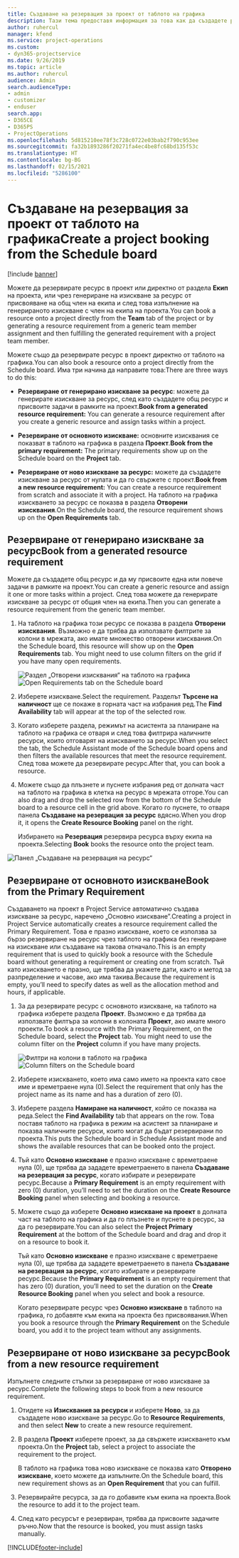```yaml
---
title: Създаване на резервация за проект от таблото на графика
description: Тази тема предоставя информация за това как да създадете резервация за проект от таблото на графика.
author: ruhercul
manager: kfend
ms.service: project-operations
ms.custom:
- dyn365-projectservice
ms.date: 9/26/2019
ms.topic: article
ms.author: ruhercul
audience: Admin
search.audienceType:
- admin
- customizer
- enduser
search.app:
- D365CE
- D365PS
- ProjectOperations
ms.openlocfilehash: 5d815210ee78f3c728c0722e03bab2f790c953ee
ms.sourcegitcommit: fa32b1893286f20271fa4ec4be8fc68bd135f53c
ms.translationtype: HT
ms.contentlocale: bg-BG
ms.lasthandoff: 02/15/2021
ms.locfileid: "5286100"
---
```

# <a name="create-a-project-booking-from-the-schedule-board"></a><span data-ttu-id="1448f-103">Създаване на резервация за проект от таблото на графика</span><span class="sxs-lookup"><span data-stu-id="1448f-103">Create a project booking from the Schedule board</span></span>

[!include [banner](../includes/psa-now-project-operations.md)]

<span data-ttu-id="1448f-104">Можете да резервирате ресурс в проект или директно от раздела **Екип** на проекта, или чрез генериране на изискване за ресурс от присвояване на общ член на екипа и след това изпълнение на генерираното изискване с член на екипа на проекта.</span><span class="sxs-lookup"><span data-stu-id="1448f-104">You can book a resource onto a project directly from the **Team** tab of the project or by generating a resource requirement from a generic team member assignment and then fulfilling the generated requirement with a project team member.</span></span>

<span data-ttu-id="1448f-105">Можете също да резервирате ресурс в проект директно от таблото на графика.</span><span class="sxs-lookup"><span data-stu-id="1448f-105">You can also book a resource onto a project directly from the Schedule board.</span></span> <span data-ttu-id="1448f-106">Има три начина да направите това:</span><span class="sxs-lookup"><span data-stu-id="1448f-106">There are three ways to do this:</span></span>

- <span data-ttu-id="1448f-107">**Резервиране от генерирано изискване за ресурс**: можете да генерирате изискване за ресурс, след като създадете общ ресурс и присвоите задачи в рамките на проект.</span><span class="sxs-lookup"><span data-stu-id="1448f-107">**Book from a generated resource requirement:** You can generate a resource requirement after you create a generic resource and assign tasks within a project.</span></span>

- <span data-ttu-id="1448f-108">**Резервиране от основното изискване:** основните изисквания се показват в таблото на графика в раздела **Проект**.</span><span class="sxs-lookup"><span data-stu-id="1448f-108">**Book from the primary requirement:** The primary requirements show up on the Schedule board on the **Project** tab.</span></span> 

- <span data-ttu-id="1448f-109">**Резервиране от ново изискване за ресурс:** можете да създадете изискване за ресурс от нулата и да го свържете с проект.</span><span class="sxs-lookup"><span data-stu-id="1448f-109">**Book from a new resource requirement:** You can create a resource requirement from scratch and associate it with a project.</span></span> <span data-ttu-id="1448f-110">На таблото на графика изискването за ресурс се показва в раздела **Отворени изисквания**.</span><span class="sxs-lookup"><span data-stu-id="1448f-110">On the Schedule board, the resource requirement shows up on the **Open Requirements** tab.</span></span>

## <a name="book-from-a-generated-resource-requirement"></a><span data-ttu-id="1448f-111">Резервиране от генерирано изискване за ресурс</span><span class="sxs-lookup"><span data-stu-id="1448f-111">Book from a generated resource requirement</span></span>

<span data-ttu-id="1448f-112">Можете да създадете общ ресурс и да му присвоите една или повече задачи в рамките на проект.</span><span class="sxs-lookup"><span data-stu-id="1448f-112">You can create a generic resource and assign it one or more tasks within a project.</span></span> <span data-ttu-id="1448f-113">След това можете да генерирате изискване за ресурс от общия член на екипа.</span><span class="sxs-lookup"><span data-stu-id="1448f-113">Then you can generate a resource requirement from the generic team member.</span></span> 

1.  <span data-ttu-id="1448f-114">На таблото на графика този ресурс се показва в раздела **Отворени изисквания**. Възможно е да трябва да използвате филтрите за колони в мрежата, ако имате множество отворени изисквания.</span><span class="sxs-lookup"><span data-stu-id="1448f-114">On the Schedule board, this resource will show up on the **Open Requirements** tab. You might need to use column filters on the grid if you have many open requirements.</span></span> 

    <span data-ttu-id="1448f-115">![Раздел „Отворени изисквания“ на таблото на графика](media/FAQ-Project-Booking-Schedule-Board-1.png "Екранна снимка на таблицата за резервации и присвоявания")</span><span class="sxs-lookup"><span data-stu-id="1448f-115">![Open Requirements tab on the Schedule board](media/FAQ-Project-Booking-Schedule-Board-1.png "Screenshot of bookings and assignments table")</span></span>

2. <span data-ttu-id="1448f-116">Изберете изискване.</span><span class="sxs-lookup"><span data-stu-id="1448f-116">Select the requirement.</span></span> <span data-ttu-id="1448f-117">Разделът **Търсене на наличност** ще се покаже в горната част на избрания ред.</span><span class="sxs-lookup"><span data-stu-id="1448f-117">The **Find Availability** tab will appear at the top of the selected row.</span></span>
 
3. <span data-ttu-id="1448f-118">Когато изберете раздела, режимът на асистента за планиране на таблото на графика се отваря и след това филтрира наличните ресурси, които отговарят на изискването за ресурс.</span><span class="sxs-lookup"><span data-stu-id="1448f-118">When you select the tab, the Schedule Assistant mode of the Schedule board opens and then filters the available resources that meet the resource requirement.</span></span> <span data-ttu-id="1448f-119">След това можете да резервирате ресурс.</span><span class="sxs-lookup"><span data-stu-id="1448f-119">After that, you can book a resource.</span></span>

4. <span data-ttu-id="1448f-120">Можете също да плъзнете и пуснете избрания ред от долната част на таблото на графика в клетка на ресурс в мрежата отгоре.</span><span class="sxs-lookup"><span data-stu-id="1448f-120">You can also drag and drop the selected row from the bottom of the Schedule board to a resource cell in the grid above.</span></span> <span data-ttu-id="1448f-121">Когато го пуснете, то отваря панела **Създаване на резервация за ресурс** вдясно.</span><span class="sxs-lookup"><span data-stu-id="1448f-121">When you drop it, it opens the **Create Resource Booking** panel on the right.</span></span>

    <span data-ttu-id="1448f-122">Избирането на **Резервация** резервира ресурса върху екипа на проекта.</span><span class="sxs-lookup"><span data-stu-id="1448f-122">Selecting **Book** books the resource onto the project team.</span></span>

![Панел „Създаване на резервация на ресурс“](media/FAQ-Project-Booking-Schedule-Board-6.png "")
 

## <a name="book-from-the-primary-requirement"></a><span data-ttu-id="1448f-124">Резервиране от основното изискване</span><span class="sxs-lookup"><span data-stu-id="1448f-124">Book from the Primary Requirement</span></span>

<span data-ttu-id="1448f-125">Създаването на проект в Project Service автоматично създава изискване за ресурс, наречено „Основно изискване”.</span><span class="sxs-lookup"><span data-stu-id="1448f-125">Creating a project in Project Service automatically creates a resource requirement called the Primary Requirement.</span></span> <span data-ttu-id="1448f-126">Това е празно изискване, което се използва за бързо резервиране на ресурс чрез таблото на графика без генериране на изискване или създаване на такова отначало.</span><span class="sxs-lookup"><span data-stu-id="1448f-126">This is an empty requirement that is used to quickly book a resource with the Schedule board without generating a requirement or creating one from scratch.</span></span> <span data-ttu-id="1448f-127">Тъй като изискването е празно, ще трябва да укажете дати, както и метод за разпределение и часове, ако има такива.</span><span class="sxs-lookup"><span data-stu-id="1448f-127">Because the requirement is empty, you’ll need to specify dates as well as the allocation method and hours, if applicable.</span></span> 

1. <span data-ttu-id="1448f-128">За да резервирате ресурс с основното изискване, на таблото на графика изберете раздела **Проект**. Възможно е да трябва да използвате филтъра за колони в колоната **Проект**, ако имате много проекти.</span><span class="sxs-lookup"><span data-stu-id="1448f-128">To book a resource with the Primary Requirement, on the Schedule board, select the **Project** tab. You might need to use the column filter on the **Project** column if you have many projects.</span></span>

   <span data-ttu-id="1448f-129">![Филтри на колони в таблото на графика](media/FAQ-Project-Booking-Schedule-Board-2.png "Екранна снимка на таблицата за резервации и присвоявания")</span><span class="sxs-lookup"><span data-stu-id="1448f-129">![Column filters on the Schedule board](media/FAQ-Project-Booking-Schedule-Board-2.png "Screenshot of bookings and assignments table")</span></span>

2. <span data-ttu-id="1448f-130">Изберете изискването, което има само името на проекта като свое име и времетраене нула (0).</span><span class="sxs-lookup"><span data-stu-id="1448f-130">Select the requirement that only has the project name as its name and has a duration of zero (0).</span></span>

3. <span data-ttu-id="1448f-131">Изберете раздела **Намиране на наличност**, който се показва на реда.</span><span class="sxs-lookup"><span data-stu-id="1448f-131">Select the **Find Availability** tab that appears on the row.</span></span> <span data-ttu-id="1448f-132">Това поставя таблото на графика в режим на асистент за планиране и показва наличните ресурси, които могат да бъдат резервирани по проекта.</span><span class="sxs-lookup"><span data-stu-id="1448f-132">This puts the Schedule board in Schedule Assistant mode and shows the available resources that can be booked onto the project.</span></span>

4. <span data-ttu-id="1448f-133">Тъй като **Основно изискване** е празно изискване с времетраене нула (0), ще трябва да зададете времетраенето в панела **Създаване на резервация за ресурс**, когато избирате и резервирате ресурс.</span><span class="sxs-lookup"><span data-stu-id="1448f-133">Because a **Primary Requirement** is an empty requirement with zero (0) duration, you’ll need to set the duration on the **Create Resource Booking** panel when selecting and booking a resource.</span></span>

5. <span data-ttu-id="1448f-134">Можете също да изберете **Основно изискване на проект** в долната част на таблото на графика и да го плъзнете и пуснете в ресурс, за да го резервирате.</span><span class="sxs-lookup"><span data-stu-id="1448f-134">You can also select the **Project Primary Requirement** at the bottom of the Schedule board and drag and drop it on a resource to book it.</span></span>
 
    <span data-ttu-id="1448f-135">Тъй като **Основно изискване** е празно изискване с времетраене нула (0), ще трябва да зададете времетраенето в панела **Създаване на резервация за ресурс**, когато избирате и резервирате ресурс.</span><span class="sxs-lookup"><span data-stu-id="1448f-135">Because the **Primary Requirement** is an empty requirement that has zero (0) duration, you’ll need to set the duration on the **Create Resource Booking** panel when you select and book a resource.</span></span>
 
    <span data-ttu-id="1448f-136">Когато резервирате ресурс чрез **Основно изискване** в таблото на графика, го добавяте към екипа на проекта без присвоявания.</span><span class="sxs-lookup"><span data-stu-id="1448f-136">When you book a resource through the **Primary Requirement** on the Schedule board, you add it to the project team without any assignments.</span></span>
 
## <a name="book-from-a-new-resource-requirement"></a><span data-ttu-id="1448f-137">Резервиране от ново изискване за ресурс</span><span class="sxs-lookup"><span data-stu-id="1448f-137">Book from a new resource requirement</span></span>
<span data-ttu-id="1448f-138">Изпълнете следните стъпки за резервиране от ново изискване за ресурс.</span><span class="sxs-lookup"><span data-stu-id="1448f-138">Complete the following steps to book from a new resource requirement.</span></span> 

1. <span data-ttu-id="1448f-139">Отидете на **Изисквания за ресурси** и изберете **Ново**, за да създадете ново изискване за ресурс.</span><span class="sxs-lookup"><span data-stu-id="1448f-139">Go to **Resource Requirements**, and then select **New** to create a new resource requirement.</span></span>

2. <span data-ttu-id="1448f-140">В раздела **Проект** изберете проект, за да свържете изискването към проекта.</span><span class="sxs-lookup"><span data-stu-id="1448f-140">On the **Project** tab, select a project to associate the requirement to the project.</span></span>
 
    <span data-ttu-id="1448f-141">В таблото на графика това ново изискване се показва като **Отворено изискване**, което можете да изпълните.</span><span class="sxs-lookup"><span data-stu-id="1448f-141">On the Schedule board, this new requirement shows as an **Open Requirement** that you can fulfill.</span></span>

3. <span data-ttu-id="1448f-142">Резервирайте ресурса, за да го добавите към екипа на проекта.</span><span class="sxs-lookup"><span data-stu-id="1448f-142">Book the resource to add it to the project team.</span></span>

4. <span data-ttu-id="1448f-143">След като ресурсът е резервиран, трябва да присвоите задачите ръчно.</span><span class="sxs-lookup"><span data-stu-id="1448f-143">Now that the resource is booked, you must assign tasks manually.</span></span>



[!INCLUDE[footer-include](../includes/footer-banner.md)]